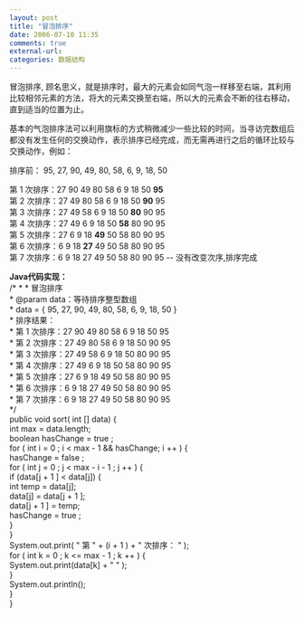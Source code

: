 ```yaml
---
layout: post
title: "冒泡排序"
date: 2006-07-10 11:35
comments: true
external-url: 
categories: 数据结构
---
```


冒泡排序, 顾名思义，就是排序时，最大的元素会如同气泡一样移至右端，其利用比较相邻元素的方法，将大的元素交换至右端，所以大的元素会不断的往右移动，直到适当的位置为止。
<!-- more -->

基本的气泡排序法可以利用旗标的方式稍微减少一些比较的时间，当寻访完数组后都没有发生任何的交换动作，表示排序已经完成，而无需再进行之后的循环比较与交换动作，例如：

排序前：    95, 27, 90, 49, 80, 58, 6, 9, 18, 50  

第 1 次排序：27 90 49 80 58 6 9 18 50 **95**   
第 2 次排序：27 49 80 58 6 9 18 50 **90** 95   
第 3 次排序：27 49 58 6 9 18 50 **80** 90 95   
第 4 次排序：27 49 6 9 18 50 **58** 80 90 95   
第 5 次排序：27 6 9 18 **49** 50 58 80 90 95   
第 6 次排序：6 9 18 **27** 49 50 58 80 90 95   
第 7 次排序：6 9 18 27 49 50 58 80 90 95  -- 没有改变次序,排序完成  

**Java代码实现：**  
	/*  *
	  * 冒泡排序  
	  * @param data：等待排序整型数组  
	  *     data = { 95, 27, 90, 49, 80, 58, 6, 9, 18, 50 }  
	  *    排序结果：  
	  *        第 1 次排序：27 90 49 80 58 6 9 18 50 95   
	  *        第 2 次排序：27 49 80 58 6 9 18 50 90 95   
	  *        第 3 次排序：27 49 58 6 9 18 50 80 90 95   
	  *        第 4 次排序：27 49 6 9 18 50 58 80 90 95   
	  *        第 5 次排序：27 6 9 18 49 50 58 80 90 95   
	  *        第 6 次排序：6 9 18 27 49 50 58 80 90 95   
	  *        第 7 次排序：6 9 18 27 49 50 58 80 90 95   
	    */   
	    public   void  sort( int [] data)  {  
	         int  max  =  data.length;  
	         boolean  hasChange  =   true ;  
	         for  ( int  i  =   0 ; i  <  max  -   1   &&  hasChange; i ++ )  {  
	            hasChange  =   false ;  
	             for  ( int  j  =   0 ; j  <  max  -  i  -   1 ; j ++ )  {  
	                 if  (data[j  +   1 ]  <  data[j])  {  
	                     int  temp  =  data[j];  
	                    data[j]  =  data[j  +   1 ];  
	                    data[j  +   1 ]  =  temp;  
	                    hasChange  =   true ;  
	                }  
	            }  
	            System.out.print( "  第   "   +  (i  +   1 )  +   "   次排序：  " );  
	             for  ( int  k  =   0 ; k  <=  max  -   1 ; k ++ )  {  
	                System.out.print(data[k]  +   "     " );  
	            }  
	            System.out.println();  
	        }  
	    }  
